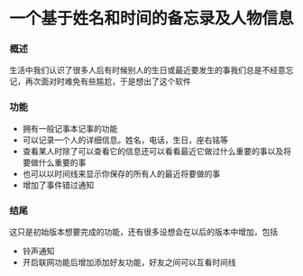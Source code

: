 一个基于姓名和时间的备忘录及人物信息
=================
### 概述  
生活中我们认识了很多人后有时候别人的生日或最近要发生的事我们总是不经意忘记，再次面对时难免有些尴尬，于是想出了这个软件  

### 功能  
* 拥有一般记事本记事的功能  
* 可以记录一个人的详细信息。姓名，电话，生日，座右铭等  
* 查看某人时除了可以查看它的信息还可以看看最近它做过什么重要的事以及将要做什么重要的事  
* 也可以以时间线来显示你保存的所有人的最近将要做的事  
* 增加了事件错过通知  

### 结尾
这只是初始版本想要完成的功能，还有很多设想会在以后的版本中增加，包括  
* 铃声通知  
* 开启联网功能后增加添加好友功能，好友之间可以互看时间线  
